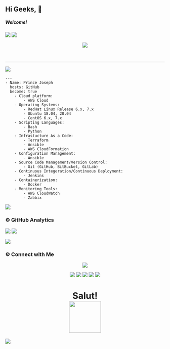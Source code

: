 ## Hi Geeks, 👋

##### Welcome!

![](https://visitor-badge.laobi.icu/badge?page_id=prinzjoseph)
<a href="https://www.youtube.com/watch?v=dQw4w9WgXcQ"><img src="https://user-images.githubusercontent.com/73097560/115834477-dbab4500-a447-11eb-908a-139a6edaec5c.gif"></a>

<p align="center">
<img src="[![Typing SVG](https://readme-typing-svg.herokuapp.com?color=BBCBF7&lines=Hey+there)](https://git.io/typing-svg)">
</p>
<br>
<hr>

<img src="https://readme-typing-svg.herokuapp.com?color=red&size=12&width=180&height=18&lines=About+me...;">

```
---
- Name: Prince Joseph
  hosts: GitHub
  become: true
    - Cloud platform:
        - AWS Cloud
    - Operating Systems:
        - RedHat Linux Release 6.x, 7.x
        - Ubuntu 18.04, 20.04
        - CentOS 6.x, 7.x
    - Scripting Languages:
        - Bash
        - Python    
    - Infrastucture As a Code:
        - Terraform
        - Ansible
        - AWS CloudFormation
    - Configuration Management:
        - Ansible
    - Source Code Management/Version Control:
        - Git (GitHub, BitBucket, GitLab)
    - Continuous Integeration/Continuous Deployment:
        - Jenkins
    - Containerization:
        - Docker
    - Monitoring Tools:
        - AWS CloudWatch
        - Zabbix
```     
<a href="https://www.youtube.com/watch?v=dQw4w9WgXcQ"><img src="https://user-images.githubusercontent.com/73097560/115834477-dbab4500-a447-11eb-908a-139a6edaec5c.gif"></a>

### ⚙️ GitHub Analytics

[![](https://github-readme-stats.vercel.app/api?username=prinzjoseph&show_icons=true&theme=vue&hide_border=true&width=100%&locale=en)](https://github.com/prinzjoseph)
[![](https://github-readme-streak-stats.herokuapp.com/?user=prinzjoseph&theme=vue&hide_border=true&width=100%)](https://github.com/prinzjoseph)

<a href="https://www.youtube.com/watch?v=dQw4w9WgXcQ"><img src="https://user-images.githubusercontent.com/73097560/115834477-dbab4500-a447-11eb-908a-139a6edaec5c.gif"></a>

### ⚙️ Connect with Me

<!-- ----------- CONNECT WITH ME SECTION ------------ -->
<p align="center">
<img src="https://readme-typing-svg.herokuapp.com?color=419A15EB&size=40&center=true&vCenter=true&width=550&height=40&lines=Connect+with+me">
</p>

<p align="center">
<a href="https://www.youtube.com/channel/UC5VBXR9izKi4NUjOI4HgHCg"><img src="https://img.shields.io/badge/Youtube-FF0000?style=for-the-badge&logo=youtube&logoColor=white"/></a>
<a href="mailto:princejoseph1k94@gmail.com"><img src="https://img.shields.io/badge/Gmail-D14836?style=for-the-badge&logo=gmail&logoColor=white"/></a>
<a href="https://www.linkedin.com/in/princejoseph94"><img src="https://img.shields.io/badge/LinkedIn-0077b5?style=for-the-badge&logo=linkedin&logoColor=white"/></a> 
<a href="https://www.instagram.com/opensourcenthusiast"><img src="https://img.shields.io/badge/Instagram-cd486b?style=for-the-badge&logo=instagram&logoColor=white"/></a>
<a href="https://wa.me/%2B917012962716?text=This%20message%20from%20GitHub."><img src="https://img.shields.io/badge/WhatsApp-25D366?style=for-the-badge&logo=whatsapp&logoColor=white"/></a>
  </a></p>
</div>

<h1 align="center">Salut! <br><img src="https://media.giphy.com/media/hvRJCLFzcasrR4ia7z/giphy.gif" width="100px"></h1>

<a href="https://www.youtube.com/watch?v=dQw4w9WgXcQ"><img src="https://user-images.githubusercontent.com/73097560/115834477-dbab4500-a447-11eb-908a-139a6edaec5c.gif"></a>
